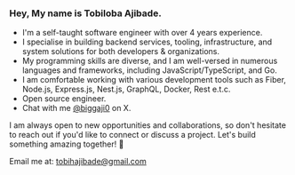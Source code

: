 ### Hey, My name is Tobiloba Ajibade. 
- I'm a self-taught software engineer with over 4 years experience.
- I specialise in building backend services, tooling, infrastructure, and system solutions for both developers & organizations.
- My programming skills are diverse, and I am well-versed in numerous languages and frameworks, including JavaScript/TypeScript, and Go.
- I am comfortable working with various development tools such as Fiber, Node.js, Express.js, Nest.js, GraphQL, Docker, Rest e.t.c.
- Open source engineer.
- Chat with me <a href="https://x.com/biggaji0">@biggaji0</a> on X.

I am always open to new opportunities and collaborations, so don't hesitate to reach out if you'd like to connect or discuss a project. Let's build something amazing together! 🚀

Email me at: [tobihajibade@gmail.com](mailto:tobihajibade@gmail.com)
